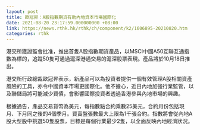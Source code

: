 ```yaml
---
layout: post
title: 歐冠昇：A股指數期貨有助內地資本市場國際化
date: 2021-08-20 23:17:59.000000000 +08:00
link: https://news.rthk.hk/rthk/ch/component/k2/1606895-20210820.htm
categories: rthk
---
```


港交所獲證監會批准，推出首隻A股指數期貨產品，以MSCI中國A50互聯互通指數為標的，追蹤50隻可通過滬深港通交易的滬深股票表現。產品將於10月18日推出。

港交所行政總裁歐冠昇表示，新產品可以為投資者提供一個有效管理A股相關資產風險的工具，亦令中國資本市場更國際化。他不擔心，近日內地加強行業監管，以及聯儲局將可能減少買債，會影響國際投資者透過香港參與內地市場的興趣。

根據通告，產品交易貨幣為美元，每指數點合約乘數25美元，合約月份包括現月、下月同之後的4個季月。買賣盤張數最大上限為1千張合約。指數將會從內地A股大型股中挑選50隻股票，目標是每個行業最少2隻，以全面反映內地經濟狀況。

